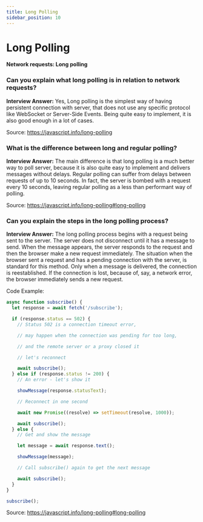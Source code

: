 ```yaml
---
title: Long Polling
sidebar_position: 10
---
```


# Long Polling

**Network requests: Long polling**

### Can you explain what long polling is in relation to network requests?

**Interview Answer:** Yes, Long polling is the simplest way of having persistent connection with server, that does not use any specific protocol like WebSocket or Server-Side Events. Being quite easy to implement, it is also good enough in a lot of cases.

Source: <https://javascript.info/long-polling>

### What is the difference between long and regular polling?

**Interview Answer:** The main difference is that long polling is a much better way to poll server, because it is also quite easy to implement and delivers messages without delays. Regular polling can suffer from delays between requests of up to 10 seconds. In fact, the server is bombed with a request every 10 seconds, leaving regular polling as a less than performant way of polling.

Source: <https://javascript.info/long-polling#long-polling>

### Can you explain the steps in the long polling process?

**Interview Answer:** The long polling process begins with a request being sent to the server. The server does not disconnect until it has a message to send. When the message appears, the server responds to the request and then the browser make a new request immediately. The situation when the browser sent a request and has a pending connection with the server, is standard for this method. Only when a message is delivered, the connection is reestablished. If the connection is lost, because of, say, a network error, the browser immediately sends a new request.

Code Example:

```js
async function subscribe() {
  let response = await fetch('/subscribe');

  if (response.status == 502) {
    // Status 502 is a connection timeout error,

    // may happen when the connection was pending for too long,

    // and the remote server or a proxy closed it

    // let's reconnect

    await subscribe();
  } else if (response.status != 200) {
    // An error - let's show it

    showMessage(response.statusText);

    // Reconnect in one second

    await new Promise((resolve) => setTimeout(resolve, 1000));

    await subscribe();
  } else {
    // Get and show the message

    let message = await response.text();

    showMessage(message);

    // Call subscribe() again to get the next message

    await subscribe();
  }
}

subscribe();
```

Source: <https://javascript.info/long-polling#long-polling>
